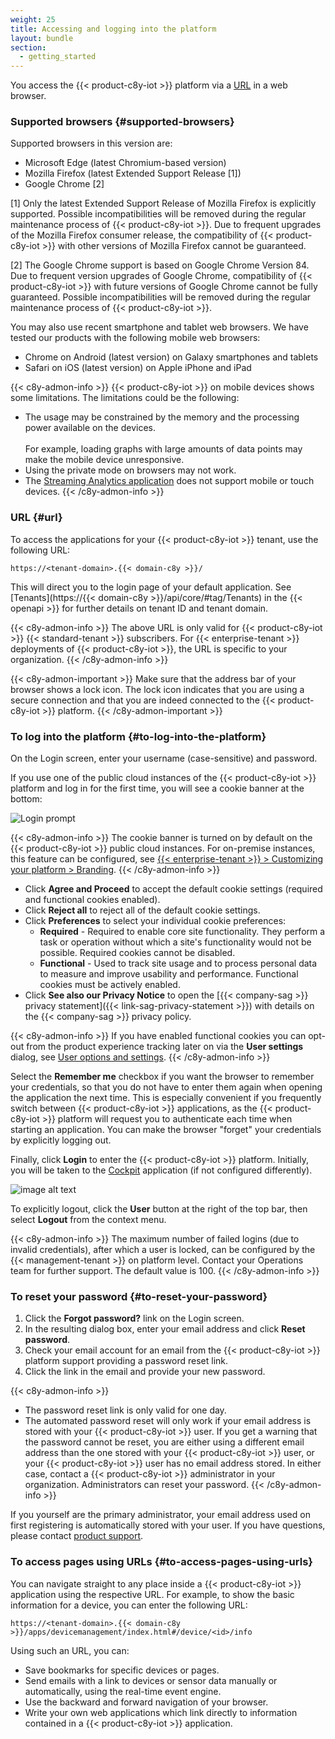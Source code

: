 ```yaml
---
weight: 25
title: Accessing and logging into the platform
layout: bundle
section:
  - getting_started
---
```


You access the {{< product-c8y-iot >}} platform via a [URL](#url) in a web browser.

### Supported browsers {#supported-browsers}

Supported browsers in this version are:

* Microsoft Edge (latest Chromium-based version)
* Mozilla Firefox (latest Extended Support Release [1])
* Google Chrome [2]

[1] Only the latest Extended Support Release of Mozilla Firefox is explicitly supported. Possible incompatibilities will be removed during the regular maintenance process of {{< product-c8y-iot >}}. Due to frequent upgrades of the Mozilla Firefox consumer release, the compatibility of {{< product-c8y-iot >}} with other versions of Mozilla Firefox cannot be guaranteed.

[2] The Google Chrome support is based on Google Chrome Version 84. Due to frequent version upgrades of Google Chrome, compatibility of {{< product-c8y-iot >}} with future versions of Google Chrome cannot be fully guaranteed. Possible incompatibilities will be removed during the regular maintenance process of {{< product-c8y-iot >}}.

You may also use recent smartphone and tablet web browsers. We have tested our products with the following mobile web browsers:

* Chrome on Android (latest version) on Galaxy smartphones and tablets
* Safari on iOS (latest version) on Apple iPhone and iPad

{{< c8y-admon-info >}}
{{< product-c8y-iot >}} on mobile devices shows some limitations.
The limitations could be the following:
* The usage may be constrained by the memory and the processing power available on the devices. <br>  
For example, loading graphs with large amounts of data points may make the mobile device unresponsive.
* Using the private mode on browsers may not work.
* The [Streaming Analytics application](/streaming-analytics/introduction-analytics/) does not support mobile or touch devices.
{{< /c8y-admon-info >}}


### URL {#url}

To access the applications for your {{< product-c8y-iot >}} tenant, use the following URL:

```http
https://<tenant-domain>.{{< domain-c8y >}}/
```

This will direct you to the login page of your default application. See [Tenants](https://{{< domain-c8y >}}/api/core/#tag/Tenants) in the {{< openapi >}} for further details on tenant ID and tenant domain.


{{< c8y-admon-info >}}
The above URL is only valid for {{< product-c8y-iot >}} {{< standard-tenant >}} subscribers. For {{< enterprise-tenant >}} deployments of {{< product-c8y-iot >}}, the URL is specific to your organization.
{{< /c8y-admon-info >}}

{{< c8y-admon-important >}}
Make sure that the address bar of your browser shows a lock icon. The lock icon indicates that you are using a secure connection and that you are indeed connected to the {{< product-c8y-iot >}} platform.
{{< /c8y-admon-important >}}


### To log into the platform {#to-log-into-the-platform}

On the Login screen, enter your username (case-sensitive) and password.

If you use one of the public cloud instances of the {{< product-c8y-iot >}} platform and log in for the first time, you will see a cookie banner at the bottom:

<img src="/images/users-guide/getting-started/getting-started-cookie-banner.png" alt="Login prompt">
<br>

{{< c8y-admon-info >}}
The cookie banner is turned on by default on the {{< product-c8y-iot >}} public cloud instances. For on-premise instances, this feature can be configured, see [{{< enterprise-tenant >}} > Customizing your platform > Branding](/enterprise-tenant/customization/#branding).
{{< /c8y-admon-info >}}

* Click **Agree and Proceed** to accept the default cookie settings (required and functional cookies enabled).
* Click **Reject all** to reject all of the default cookie settings.
* Click **Preferences** to select your individual cookie preferences:
	* **Required** - Required to enable core site functionality. They perform a task or operation without which a site's functionality would not be possible. Required cookies cannot be disabled.
	* **Functional** - Used to track site usage and to process personal data to measure and improve usability and performance. Functional cookies must be actively enabled.
* Click **See also our Privacy Notice** to open the [{{< company-sag >}} privacy statement]({{< link-sag-privacy-statement >}}) with details on the {{< company-sag >}} privacy policy.


{{< c8y-admon-info >}}
If you have enabled functional cookies you can opt-out from the product experience tracking later on via the **User settings** dialog, see [User options and settings](/getting-started/user-settings/).
{{< /c8y-admon-info >}}

Select the **Remember me** checkbox if you want the browser to remember your credentials, so that you do not have to enter them again when opening the application the next time. This is especially convenient if you frequently switch between {{< product-c8y-iot >}} applications, as the {{< product-c8y-iot >}} platform will request you to authenticate each time when starting an application. You can make the browser "forget" your credentials by explicitly logging out.

Finally, click **Login** to enter the {{< product-c8y-iot >}} platform. Initially, you will be taken to the [Cockpit](/cockpit/) application (if not configured differently).

![image alt text](/images/users-guide/cockpit/cockpit-home-screen.png)

To explicitly logout, click the **User** button at the right of the top bar, then select **Logout** from the context menu.

{{< c8y-admon-info >}}
The maximum number of failed logins (due to invalid credentials), after which a user is locked, can be configured by the {{< management-tenant >}} on platform level. Contact your Operations team for further support. The default value is 100.
{{< /c8y-admon-info >}}


### To reset your password {#to-reset-your-password}

1. Click the **Forgot password?** link on the Login screen.
2. In the resulting dialog box, enter your email address and click **Reset password**.
3. Check your email account for an email from the {{< product-c8y-iot >}} platform support providing a password reset link.
4. Click the link in the email and provide your new password.

{{< c8y-admon-info >}}
- The password reset link is only valid for one day.
- The automated password reset will only work if your email address is stored with your {{< product-c8y-iot >}} user. If you get a warning that the password cannot be reset, you are either using a different email address than the one stored with your {{< product-c8y-iot >}} user, or your {{< product-c8y-iot >}} user has no email address stored. In either case, contact a {{< product-c8y-iot >}} administrator in your organization. Administrators can reset your password.
{{< /c8y-admon-info >}}

If you yourself are the primary administrator, your email address used on first registering is automatically stored with your user. If you have questions, please contact [product support](/additional-resources/contacting-support/).


### To access pages using URLs {#to-access-pages-using-urls}

You can navigate straight to any place inside a {{< product-c8y-iot >}} application using the respective URL. For example, to show the basic information for a device, you can enter the following URL:

```http
https://<tenant-domain>.{{< domain-c8y >}}/apps/devicemanagement/index.html#/device/<id>/info
```

Using such an URL, you can:

*   Save bookmarks for specific devices or pages.
*   Send emails with a link to devices or sensor data manually or automatically, using the real-time event engine.
*   Use the backward and forward navigation of your browser.
*   Write your own web applications which link directly to information contained in a {{< product-c8y-iot >}} application.
